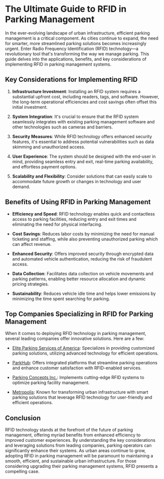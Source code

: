 # The Ultimate Guide to RFID in Parking Management

In the ever-evolving landscape of urban infrastructure, efficient parking management is a critical component. As cities continue to expand, the need for smarter, more streamlined parking solutions becomes increasingly urgent. Enter Radio Frequency Identification (RFID) technology—a revolutionary tool that's transforming the way we manage parking. This guide delves into the applications, benefits, and key considerations of implementing RFID in parking management systems.

## Key Considerations for Implementing RFID

1. **Infrastructure Investment**: Installing an RFID system requires a substantial upfront cost, including readers, tags, and software. However, the long-term operational efficiencies and cost savings often offset this initial investment.

2. **System Integration**: It's crucial to ensure that the RFID system seamlessly integrates with existing parking management software and other technologies such as cameras and barriers.

3. **Security Measures**: While RFID technology offers enhanced security features, it's essential to address potential vulnerabilities such as data skimming and unauthorized access.

4. **User Experience**: The system should be designed with the end-user in mind, providing seamless entry and exit, real-time parking availability, and effortless payment options.

5. **Scalability and Flexibility**: Consider solutions that can easily scale to accommodate future growth or changes in technology and user demand.

## Benefits of Using RFID in Parking Management

- **Efficiency and Speed**: RFID technology enables quick and contactless access to parking facilities, reducing entry and exit times and eliminating the need for physical interfacing.

- **Cost Savings**: Reduces labor costs by minimizing the need for manual ticketing and staffing, while also preventing unauthorized parking which can affect revenue.

- **Enhanced Security**: Offers improved security through encrypted data and automated vehicle authentication, reducing the risk of fraudulent access.

- **Data Collection**: Facilitates data collection on vehicle movements and parking patterns, enabling better resource allocation and dynamic pricing strategies.

- **Sustainability**: Reduces vehicle idle time and helps lower emissions by minimizing the time spent searching for parking.

## Top Companies Specializing in RFID for Parking Management

When it comes to deploying RFID technology in parking management, several leading companies offer innovative solutions. Here are a few:

- [Elite Parking Services of America](/dir/elite_parking_services_of_america): Specializes in providing customized parking solutions, utilizing advanced technology for efficient operations.
  
- [ParkHub](/dir/parkhub): Offers integrated platforms that streamline parking operations and enhance customer satisfaction with RFID-enabled services.
  
- [Parking Concepts Inc.](/dir/parking_concepts_inc): Implements cutting-edge RFID systems to optimize parking facility management.
  
- [Metropolis](/dir/metropolis): Known for transforming urban infrastructure with smart parking solutions that leverage RFID technology for user-friendly and efficient operations.

## Conclusion

RFID technology stands at the forefront of the future of parking management, offering myriad benefits from enhanced efficiency to improved customer experiences. By understanding the key considerations and leveraging solutions from leading companies, parking operators can significantly enhance their systems. As urban areas continue to grow, adopting RFID in parking management will be paramount to maintaining a smooth, efficient, and sustainable urban infrastructure. For those considering upgrading their parking management systems, RFID presents a compelling case.